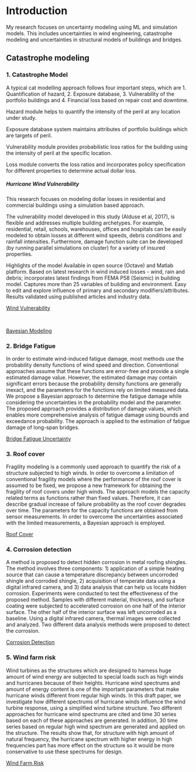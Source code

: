 # Introduction

My research focuses on uncertainty modeling using ML and simulation models.
This includes uncertainties in wind engineering, catastrophe modeling and uncertainties in structural models of buildings and bridges.



## Catastrophe modeling

### 1. Catastrophe Model

A typical cat modelling approach follows four important steps, which are 1. Quantification of hazard, 2. Exposure database, 3. Vulnerability of the portfolio buildings and 4. Financial loss based on repair cost and downtime.

Hazard module helps to quantify the intensity of the peril at any location under study.

Exposure database system maintains attributes of portfolio buildings which are targets of peril.

Vulnerability module provides probabilistic loss ratios for the building using the intensity of peril at the specific location.

Loss module converts the loss ratios and incorporates policy specification for different properties to determine actual dollar loss.

##### Hurricane Wind Vulnerability

This research focuses on modeling dollar losses in residential and commercial buildings using a simulation based approach.

The vulnerability model developed in this study (Alduse et al, 2017), is flexible and addresses multiple building archetypes. For example, residential, retail, schools, warehouses, offices and hospitals can be easily modeled to obtain losses at different wind speeds, debris conditions and rainfall intensities. Furthermore, damage function suite can be developed (by running parallel simulations on cluster) for a variety of insured properties.

Highlights of the model
Available in open source (Octave) and Matlab platform.
Based on latest research in wind induced losses - wind, rain and debris; incorporates latest findings from FEMA P58 (Seismic) in building model.
Captures more than 25 variables of building and environment.
Easy to edit and explore influence of primary and secondary modifiers/attributes.
Results validated using published articles and industry data.

<a href="https://scholar.google.com/citations?view_op=view_citation&hl=en&user=-Wiy3ksAAAAJ&citation_for_view=-Wiy3ksAAAAJ:zA6iFVUQeVQC"> Wind Vulnerability </a>
 <p> &nbsp; </p>
<a href="https://www.sciencedirect.com/science/article/abs/pii/S0141029616317540"> Bayesian Modeling </a>

### 2. Bridge Fatigue
In order to estimate wind-induced fatigue damage, most methods use the probability density functions of wind speed and direction. Conventional approaches assume that these functions are error-free and provide a single estimated damage value. However, the estimated damage may contain significant errors because the probability density functions are generally inexact, and the parameters for the functions rely on limited measured data. We propose a Bayesian approach to determine the fatigue damage while considering the uncertainties in the probability model and the parameter. The proposed approach provides a distribution of damage values, which enables more comprehensive analysis of fatigue damage using bounds and exceedance probability. The approach is applied to the estimation of fatigue damage of long-span bridges.

<a href="https://scholar.google.com/citations?view_op=view_citation&hl=en&user=-Wiy3ksAAAAJ&citation_for_view=-Wiy3ksAAAAJ:d1gkVwhDpl0C"> Bridge Fatigue Uncertainty</a>

### 3. Roof cover

Fragility modeling is a commonly used approach to quantify the risk of a structure subjected to high winds. In order to overcome a limitation of conventional fragility models where the performance of the roof cover is assumed to be fixed, we propose a new framework for obtaining the fragility of roof covers under high winds. The approach models the capacity related terms as functions rather than fixed values. Therefore, it can describe gradual increase of failure probability as the roof cover degrades over time. The parameters for the capacity functions are obtained from sensor measurements. In order to overcome the uncertainties associated with the limited measurements, a Bayesian approach is employed. 

<a href="https://scholar.google.com/citations?view_op=view_citation&hl=en&user=-Wiy3ksAAAAJ&citation_for_view=-Wiy3ksAAAAJ:u-x6o8ySG0sC"> Roof Cover </a>

### 4. Corrosion detection

A method is proposed to detect hidden corrosion in metal roofing shingles. The method involves three components: 1) application of a simple heating source that can cause a temperature discrepancy between uncorroded shingle and corroded shingle, 2) acquisition of temperate data using a digital infrared camera, and 3) data analysis that can help us locate hidden corrosion. Experiments were conducted to test the effectiveness of the proposed method. Samples with different material, thickness, and surface coating were subjected to accelerated corrosion on one half of the interior surface. The other half of the interior surface was left uncorroded as a baseline. Using a digital infrared camera, thermal images were collected and analyzed. Two different data analysis methods were proposed to detect the corrosion.

<a href="https://scholar.google.com/citations?view_op=view_citation&hl=en&user=-Wiy3ksAAAAJ&citation_for_view=-Wiy3ksAAAAJ:dfsIfKJdRG4C"> Corrosion Detection </a>

### 5. Wind farm risk

Wind turbines as the structures which are designed to harness huge amount of wind energy are subjected to special loads such as high winds and hurricanes because of their heights. Hurricane wind spectrums and amount of energy content is one of the important parameters that make hurricane winds different from regular high winds. In this draft paper, we investigate how different spectrums of hurricane winds influence the wind turbine response, using a simplified wind turbine structure. Two different approaches for hurricane wind spectrums are cited and time 30 series based on each of these approaches are generated. In addition, 30 time series based on regular high wind spectrum are generated and applied on the structure. The results show that, for structure with high amount of natural frequency, the hurricane spectrum with higher energy in high frequencies part has more effect on the structure so it would be more conservative to use these spectrums for design.

<a href="https://scholar.google.com/citations?view_op=view_citation&hl=en&user=-Wiy3ksAAAAJ&citation_for_view=-Wiy3ksAAAAJ:2osOgNQ5qMEC"> Wind Farm Risk </a>
